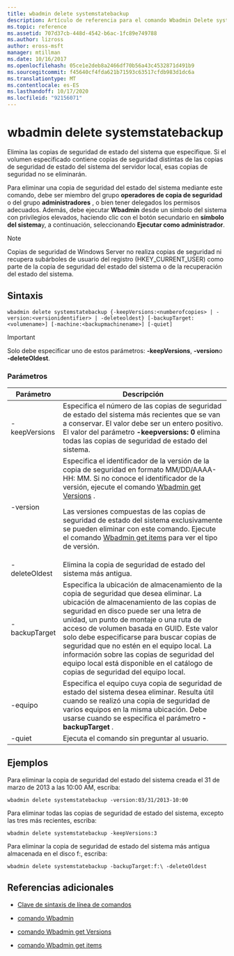 ```yaml
---
title: wbadmin delete systemstatebackup
description: Artículo de referencia para el comando Wbadmin Delete systemstatebackup, que elimina las copias de seguridad de estado del sistema que especifique.
ms.topic: reference
ms.assetid: 707d37cb-448d-4542-b6ac-1fc89e749788
ms.author: lizross
author: eross-msft
manager: mtillman
ms.date: 10/16/2017
ms.openlocfilehash: 05ce1e2deb8a2466df70b56a43c4532871d491b9
ms.sourcegitcommit: f45640cf4fda621b71593c63517cfdb983d1dc6a
ms.translationtype: MT
ms.contentlocale: es-ES
ms.lasthandoff: 10/17/2020
ms.locfileid: "92156071"
---
```

# <a name="wbadmin-delete-systemstatebackup"></a>wbadmin delete systemstatebackup

Elimina las copias de seguridad de estado del sistema que especifique. Si el volumen especificado contiene copias de seguridad distintas de las copias de seguridad de estado del sistema del servidor local, esas copias de seguridad no se eliminarán.

Para eliminar una copia de seguridad del estado del sistema mediante este comando, debe ser miembro del grupo **operadores de copia de seguridad** o del grupo **administradores** , o bien tener delegados los permisos adecuados. Además, debe ejecutar **Wbadmin** desde un símbolo del sistema con privilegios elevados, haciendo clic con el botón secundario en **símbolo del sistema**y, a continuación, seleccionando **Ejecutar como administrador**.

> [!NOTE]
> Copias de seguridad de Windows Server no realiza copias de seguridad ni recupera subárboles de usuario del registro (HKEY_CURRENT_USER) como parte de la copia de seguridad del estado del sistema o de la recuperación del estado del sistema.

## <a name="syntax"></a>Sintaxis

```
wbadmin delete systemstatebackup {-keepVersions:<numberofcopies> | -version:<versionidentifier> | -deleteoldest} [-backupTarget:<volumename>] [-machine:<backupmachinename>] [-quiet]
```

> [!IMPORTANT]
> Solo debe especificar uno de estos parámetros: **-keepVersions**, **-version**o **-deleteOldest**.

### <a name="parameters"></a>Parámetros

| Parámetro | Descripción |
|--|--|
| -keepVersions | Especifica el número de las copias de seguridad de estado del sistema más recientes que se van a conservar. El valor debe ser un entero positivo. El valor del parámetro **-keepversions: 0** elimina todas las copias de seguridad de estado del sistema. |
| -version | Especifica el identificador de la versión de la copia de seguridad en formato MM/DD/AAAA-HH: MM. Si no conoce el identificador de la versión, ejecute el comando [Wbadmin get Versions](wbadmin-get-versions.md) .<p>Las versiones compuestas de las copias de seguridad de estado del sistema exclusivamente se pueden eliminar con este comando. Ejecute el comando [Wbadmin get items](wbadmin-get-items.md) para ver el tipo de versión. |
| -deleteOldest | Elimina la copia de seguridad de estado del sistema más antigua. |
| -backupTarget | Especifica la ubicación de almacenamiento de la copia de seguridad que desea eliminar. La ubicación de almacenamiento de las copias de seguridad en disco puede ser una letra de unidad, un punto de montaje o una ruta de acceso de volumen basada en GUID. Este valor solo debe especificarse para buscar copias de seguridad que no estén en el equipo local. La información sobre las copias de seguridad del equipo local está disponible en el catálogo de copias de seguridad del equipo local. |
| -equipo | Especifica el equipo cuya copia de seguridad de estado del sistema desea eliminar. Resulta útil cuando se realizó una copia de seguridad de varios equipos en la misma ubicación. Debe usarse cuando se especifica el parámetro **-backupTarget** . |
| -quiet | Ejecuta el comando sin preguntar al usuario. |

## <a name="examples"></a>Ejemplos

Para eliminar la copia de seguridad del estado del sistema creada el 31 de marzo de 2013 a las 10:00 AM, escriba:

```
wbadmin delete systemstatebackup -version:03/31/2013-10:00
```

Para eliminar todas las copias de seguridad de estado del sistema, excepto las tres más recientes, escriba:

```
wbadmin delete systemstatebackup -keepVersions:3
```

Para eliminar la copia de seguridad de estado del sistema más antigua almacenada en el disco f:, escriba:

```
wbadmin delete systemstatebackup -backupTarget:f:\ -deleteOldest
```

## <a name="additional-references"></a>Referencias adicionales

- [Clave de sintaxis de línea de comandos](command-line-syntax-key.md)

- [comando Wbadmin](wbadmin.md)

- [comando Wbadmin get Versions](wbadmin-get-versions.md)

- [comando Wbadmin get items](wbadmin-get-items.md)
